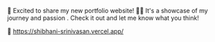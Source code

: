 🚀 Excited to share my new portfolio website! 🎨✨ It's a showcase of my journey and passion . Check it out and let me know what you think!

🔗 https://shibhani-srinivasan.vercel.app/
